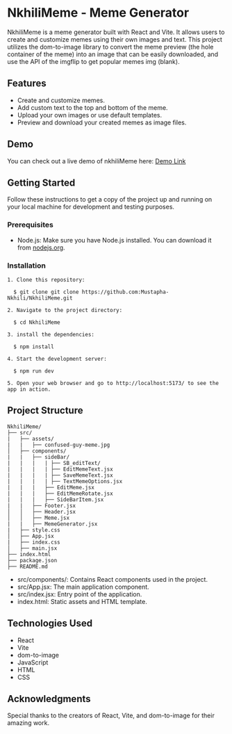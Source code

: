 # NkhiliMeme - Meme Generator


NkhiliMeme is a meme generator built with React and Vite. It allows users to create and customize memes using their own images and text. This project utilizes the dom-to-image library to convert the meme preview (the hole container of the meme) into an image that can be easily downloaded, and use the API of the imgflip to get popular memes img (blank).

## Features

- Create and customize memes.
- Add custom text to the top and bottom of the meme.
- Upload your own images or use default templates.
- Preview and download your created memes as image files.

## Demo

You can check out a live demo of nkhiliMeme here: [Demo Link](https://nkhili-meme.web.app/)

## Getting Started

Follow these instructions to get a copy of the project up and running on your local machine for development and testing purposes.

### Prerequisites

- Node.js: Make sure you have Node.js installed. You can download it from [nodejs.org](https://nodejs.org/).

### Installation


```
1. Clone this repository:

  $ git clone git clone https://github.com:Mustapha-Nkhili/NkhiliMeme.git

2. Navigate to the project directory:

  $ cd NkhiliMeme

3. install the dependencies:

  $ npm install

4. Start the development server:

  $ npm run dev

5. Open your web browser and go to http://localhost:5173/ to see the app in action.

```

## Project Structure

 ```plaintext
NkhiliMeme/
├── src/
|   ├── assets/
|   |   ├── confused-guy-meme.jpg
│   ├── components/
|   |   ├── sideBar/
|   |   |   | ├── SB_editText/
|   |   |   | ├── EditMemeText.jsx
|   |   |   | ├── SaveMemeText.jsx
|   |   |   | ├── TextMemeOptions.jsx
|   |   |   ├── EditMeme.jsx
|   |   |   ├── EditMemeRotate.jsx
|   |   |   ├── SideBarItem.jsx
|   |   ├── Footer.jsx
│   │   ├── Header.jsx
│   │   ├── Meme.jsx
|   |   ├── MemeGenerator.jsx
|   ├── style.css
│   ├── App.jsx
|   ├── index.css
│   ├── main.jsx
├── index.html
├── package.json
├── README.md
```
- src/components/: Contains React components used in the project.
- src/App.jsx: The main application component.
- src/index.jsx: Entry point of the application.
- index.html: Static assets and HTML template.

## Technologies Used

- React
- Vite
- dom-to-image
- JavaScript
- HTML
- CSS


## Acknowledgments

Special thanks to the creators of React, Vite, and dom-to-image for their amazing work.